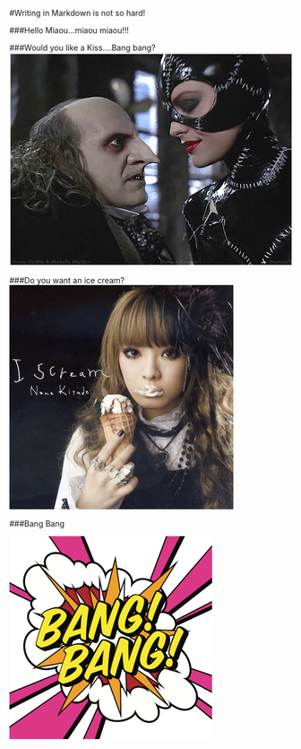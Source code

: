 #Writing in Markdown is not so hard!

###Hello Miaou...miaou miaou!!!

###Would you like a Kiss....Bang bang?
![Ma photo](photos\pinguinandcatwoman.png)

###Do you want an ice cream?
![Ma 2nd photo](photos\iscream.jpg)

###Bang Bang

![Ma 3eme photo](photos\bang_bang.png)